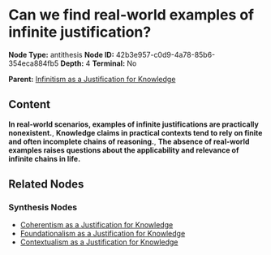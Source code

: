 # Can we find real-world examples of infinite justification?

**Node Type:** antithesis
**Node ID:** 42b3e957-c0d9-4a78-85b6-354eca884fb5
**Depth:** 4
**Terminal:** No

**Parent:** [Infinitism as a Justification for Knowledge](infinitism-as-a-justification-for-knowledge-synthesis-55db3b60-e4c1-4136-8a51-55cb3eb85d8d.md)

## Content

**In real-world scenarios, examples of infinite justifications are practically nonexistent.**, **Knowledge claims in practical contexts tend to rely on finite and often incomplete chains of reasoning.**, **The absence of real-world examples raises questions about the applicability and relevance of infinite chains in life.**

## Related Nodes

### Synthesis Nodes

- [Coherentism as a Justification for Knowledge](coherentism-as-a-justification-for-knowledge-synthesis-6b4b1b48-59dc-48b2-9b1d-c93556521d7e.md)
- [Foundationalism as a Justification for Knowledge](foundationalism-as-a-justification-for-knowledge-synthesis-47beb01e-176a-4bc8-a220-48a3fc0a66ae.md)
- [Contextualism as a Justification for Knowledge](contextualism-as-a-justification-for-knowledge-synthesis-1993672a-c168-4f5e-bce9-8d1ae36517e3.md)
